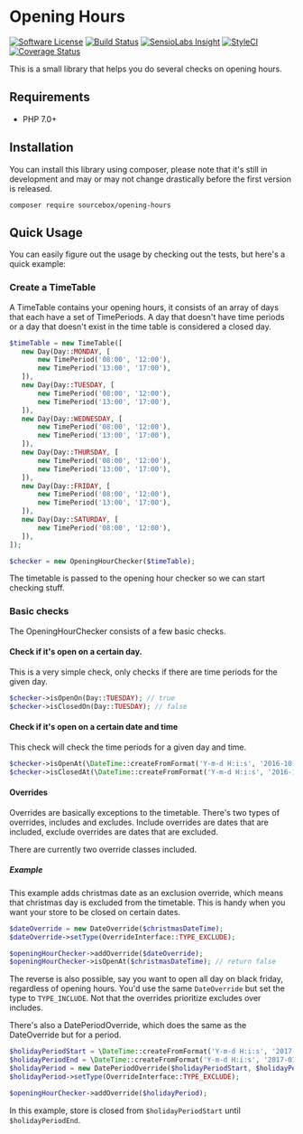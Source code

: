 # Opening Hours

[![Software License][ico-license]](LICENSE.md)
[![Build Status][ico-travis]][link-travis]
[![SensioLabs Insight][ico-sensio]][link-sensio]
[![StyleCI][ico-styleci]][link-styleci]
[![Coverage Status][ico-scrutinizer]][link-scrutinizer]

This is a small library that helps you do several checks on opening hours.

## Requirements

- PHP 7.0+

## Installation

You can install this library using composer, please note that it's still in development and may or may not change drastically before the first version is released.

```
composer require sourcebox/opening-hours
```

## Quick Usage
 
You can easily figure out the usage by checking out the tests, but here's a quick example:

### Create a TimeTable

A TimeTable contains your opening hours, it consists of an array of days that each have a set of TimePeriods.
A day that doesn't have time periods or a day that doesn't exist in the time table is considered a closed day. 

```php
$timeTable = new TimeTable([
   new Day(Day::MONDAY, [
       new TimePeriod('08:00', '12:00'),
       new TimePeriod('13:00', '17:00'),
   ]),
   new Day(Day::TUESDAY, [
       new TimePeriod('08:00', '12:00'),
       new TimePeriod('13:00', '17:00'),
   ]),
   new Day(Day::WEDNESDAY, [
       new TimePeriod('08:00', '12:00'),
       new TimePeriod('13:00', '17:00'),
   ]),
   new Day(Day::THURSDAY, [
       new TimePeriod('08:00', '12:00'),
       new TimePeriod('13:00', '17:00'),
   ]),
   new Day(Day::FRIDAY, [
       new TimePeriod('08:00', '12:00'),
       new TimePeriod('13:00', '17:00'),
   ]),
   new Day(Day::SATURDAY, [
       new TimePeriod('08:00', '12:00'),
   ]),
]);

$checker = new OpeningHourChecker($timeTable);
```

The timetable is passed to the opening hour checker so we can start checking stuff.

### Basic checks

The OpeningHourChecker consists of a few basic checks.

#### Check if it's open on a certain day.

This is a very simple check, only checks if there are time periods for the given day.

```php
$checker->isOpenOn(Day::TUESDAY); // true
$checker->isClosedOn(Day::TUESDAY); // false
```

#### Check if it's open on a certain date and time

This check will check the time periods for a given day and time.

```php
$checker->isOpenAt(\DateTime::createFromFormat('Y-m-d H:i:s', '2016-10-10 10:00:00'))); // returns true
$checker->isClosedAt(\DateTime::createFromFormat('Y-m-d H:i:s', '2016-10-10 10:00:00'))); // returns false
```

#### Overrides

Overrides are basically exceptions to the timetable. There's two types of overrides, includes and excludes.
Include overrides are dates that are included, exclude overrides are dates that are excluded.

There are currently two override classes included.

##### Example

This example adds christmas date as an exclusion override, which means that christmas day is excluded from the timetable. 
This is handy when you want your store to be closed on certain dates.

```php
$dateOverride = new DateOverride($christmasDateTime);
$dateOverride->setType(OverrideInterface::TYPE_EXCLUDE);

$openingHourChecker->addOverride($dateOverride);
$openingHourChecker->isOpenAt($christmasDateTime); // return false
```

The reverse is also possible, say you want to open all day on black friday, regardless of opening hours. 
You'd use the same `DateOverride` but set the type to `TYPE_INCLUDE`. Not that the overrides prioritize excludes over includes.

There's also a DatePeriodOverride, which does the same as the DateOverride but for a period.

```php
$holidayPeriodStart = \DateTime::createFromFormat('Y-m-d H:i:s', '2017-01-01 00:00:00', $timezone);
$holidayPeriodEnd = \DateTime::createFromFormat('Y-m-d H:i:s', '2017-01-10 00:00:00', $timezone);
$holidayPeriod = new DatePeriodOverride($holidayPeriodStart, $holidayPeriodEnd);
$holidayPeriod->setType(OverrideInterface::TYPE_EXCLUDE);

$openingHourChecker->addOverride($holidayPeriod);
```

In this example, store is closed from `$holidayPeriodStart` until `$holidayPeriodEnd`. 

[ico-license]: https://img.shields.io/badge/license-MIT-brightgreen.svg?style=flat-square
[ico-travis]: https://img.shields.io/travis/veloxy/opening-hours/master.svg?style=flat-square
[ico-sensio]: https://img.shields.io/sensiolabs/i/7d757865-5835-414c-9591-06ce50bb15a7.svg?maxAge=3600&style=flat-square
[ico-styleci]: https://styleci.io/repos/70743137/shield?branch=master
[ico-scrutinizer]: https://img.shields.io/scrutinizer/coverage/g/veloxy/opening-hours.svg?style=flat-square

[link-scrutinizer]: https://scrutinizer-ci.com/g/veloxy/opening-hours/code-structure
[link-travis]: https://travis-ci.org/veloxy/opening-hours
[link-sensio]: https://insight.sensiolabs.com/projects/7d757865-5835-414c-9591-06ce50bb15a7
[link-styleci]: https://styleci.io/repos/70743137
